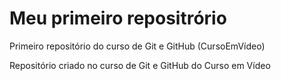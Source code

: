 # Meu primeiro repositrório
 Primeiro repositório do curso de Git e GitHub (CursoEmVídeo)
 
 Repositório criado no curso de Git e GitHub do Curso em Vídeo